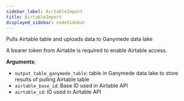 ```yaml
---
sidebar_label: AirtableImport
title: AirtableImport
displayed_sidebar: nodeSidebar
---
```


Pulls Airtable table and uploads data to Ganymede data lake

A bearer token from Airtable is required to enable Airtable access.

**Arguments**:

- `output_table_ganymede_table`: table in Ganymede data lake to store results of pulling Airtable table
- `airtable_base_id`: Base ID used in Airtable API
- `airtable_id`: ID used in Airtable API

